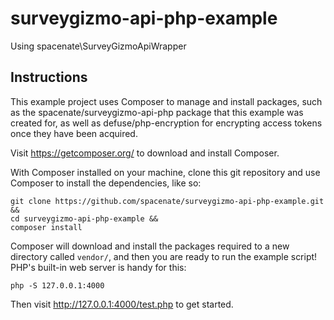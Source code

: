 # surveygizmo-api-php-example
Using spacenate\SurveyGizmoApiWrapper

## Instructions
This example project uses Composer to manage and install packages, such as the spacenate/surveygizmo-api-php package that this example was created for, as well as defuse/php-encryption for encrypting access tokens once they have been acquired.

Visit https://getcomposer.org/ to download and install Composer.

With Composer installed on your machine, clone this git repository and use Composer to install the dependencies, like so:

	git clone https://github.com/spacenate/surveygizmo-api-php-example.git &&
	cd surveygizmo-api-php-example &&
	composer install

Composer will download and install the packages required to a new directory called `vendor/`, and then you are ready to run the example script! PHP's built-in web server is handy for this:

	php -S 127.0.0.1:4000

Then visit http://127.0.0.1:4000/test.php to get started.
